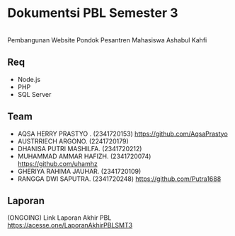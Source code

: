 # Dokumentsi PBL Semester 3
<br> Pembangunan Website Pondok Pesantren Mahasiswa Ashabul Kahfi <br>

## Req
- Node.js
- PHP
- SQL Server

## Team
- AQSA HERRY PRASTYO . (2341720153) https://github.com/AqsaPrastyo
- AUSTRRIECH ARGONO. (2241720179) 
- DHANISA PUTRI MASHILFA. (2341720212) 
- MUHAMMAD AMMAR HAFIZH. (2341720074) https://github.com/uhamhz
- GHERIYA RAHIMA JAUHAR. (2341720109) 
- RANGGA DWI SAPUTRA. (2341720248) https://github.com/Putra1688

## Laporan
(ONGOING)
Link Laporan Akhir PBL
https://acesse.one/LaporanAkhirPBLSMT3 
